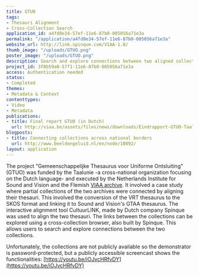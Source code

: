 ```yaml
---
title: GTUO
tags:
- Thesauri Alignment
- Cross-Collection Search
application_id: a4fd0e34-57ef-11e6-87b0-005056a71e3a
permalink: "/application/a4fd0e34-57ef-11e6-87b0-005056a71e3a"
website_url: http://link.spinque.com/VIAA-1.0/
thumb_image: "/uploads/GTUO.png"
poster_image: "/uploads/GTUO.png"
description: Search and explore connections between two aligned collections
project_id: 3f0b59a8-57f1-11e6-87b0-005056a71e3a
access: Authentication needed
status:
- Completed
themes:
- Metadata & Context
contenttypes:
- Video
- Metadata
publications:
- title: Final report GTUO (in Dutch)
  url: http://viaa.be/assets/files/news/downloads/Eindrapport-GTUO-Taalunie.pdf
blogposts:
- title: Connecting collections across national borders
  url: http://www.beeldengeluid.nl/en/node/10892/
layout: application
---
```


The project "Gemeenschappelijke Thesaurus voor Uniforme Ontsluiting" (GTUO) was funded by the Taalunie -a cross-national organization focusing on the Dutch language- and executed by the Netherlands Institute for Sound and Vision and the Flemish [VIAA archive](http://viaa.be/en/about-viaa/). It involved a case study where partial collections of the two archives were connected by aligning their thesauri. This involved the conversion of the VRT thesaurus to the SKOS format and linking it to Sound and Vision's GTAA thesaurus. The interactive alignment tool CultuurLINK, made by Dutch company Spinque was used to align the two thesauri. The links between the collections can be explored using a cross-collection browser, also built by Spinque. This allows users to search and explore connections between the two collections.</p>

Unfortunately, the collections are not publicly available so the demonstrator is password-protected, but a publicly accessible screencast shows the functionalities: [https://youtu.be/iOJvcHRfvDY](https://youtu.be/iOJvcHRfvDY)
